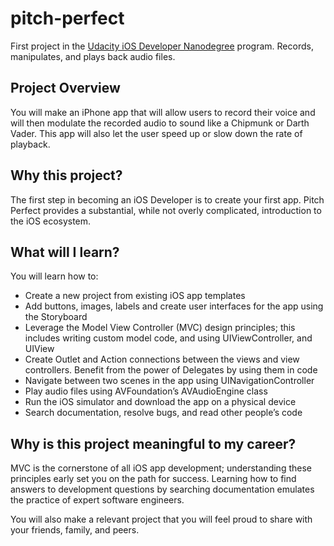 # pitch-perfect
First project in the [Udacity iOS Developer Nanodegree](https://www.udacity.com/course/ios-developer-nanodegree--nd003) program. Records, manipulates, and plays back audio files.

## Project Overview

You will make an iPhone app that will allow users to record their voice and will then modulate the recorded audio to sound like a Chipmunk or Darth Vader. This app will also let the user speed up or slow down the rate of playback.

## Why this project?

The first step in becoming an iOS Developer is to create your first app. Pitch Perfect provides a substantial, while not overly complicated, introduction to the iOS ecosystem.

## What will I learn?

You will learn how to:

* Create a new project from existing iOS app templates
* Add buttons, images, labels and create user interfaces for the app using the Storyboard
* Leverage the Model View Controller (MVC) design principles; this includes writing custom model code, and using UIViewController, and UIView
* Create Outlet and Action connections between the views and view controllers. Benefit from the power of Delegates by using them in code
* Navigate between two scenes in the app using UINavigationController
* Play audio files using AVFoundation’s AVAudioEngine class
* Run the iOS simulator and download the app on a physical device
* Search documentation, resolve bugs, and read other people’s code

## Why is this project meaningful to my career?

MVC is the cornerstone of all iOS app development; understanding these principles early set you on the path for success. Learning how to find answers to development questions by searching documentation emulates the practice of expert software engineers.

You will also make a relevant project that you will feel proud to share with your friends, family, and peers.
